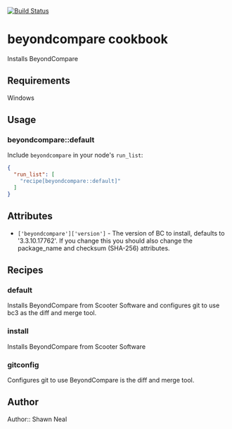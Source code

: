 [![Build Status](https://secure.travis-ci.org/daptiv/beyondcompare.png)](http://travis-ci.org/daptiv/beyondcompare)

# beyondcompare cookbook

Installs BeyondCompare

## Requirements

Windows

## Usage

### beyondcompare::default

Include `beyondcompare` in your node's `run_list`:

```json
{
  "run_list": [
    "recipe[beyondcompare::default]"
  ]
}
```

## Attributes

* `['beyondcompare']['version']` - The version of BC to install, defaults to '3.3.10.17762'. If you change this you should also change the package_name and checksum (SHA-256) attributes.

## Recipes

### default
Installs BeyondCompare from Scooter Software and configures git to use bc3 as the diff and merge tool.

### install
Installs BeyondCompare from Scooter Software

### gitconfig
Configures git to use BeyondCompare is the diff and merge tool.

## Author

Author:: Shawn Neal
